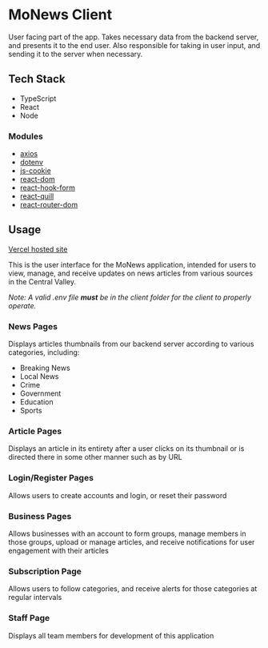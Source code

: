# MoNews Client
User facing part of the app. Takes necessary data from the backend server, and presents it to the end user. 
Also responsible for taking in user input, and sending it to the server when necessary.

## Tech Stack 
* TypeScript
* React
* Node

### Modules
* [axios](https://www.npmjs.com/package/axios)
* [dotenv](https://www.npmjs.com/package/dotenv)
* [js-cookie](https://www.npmjs.com/package/js-cookie)
* [react-dom](https://www.npmjs.com/package/react-dom)
* [react-hook-form](https://www.npmjs.com/package/react-hook-form)
* [react-quill](https://www.npmjs.com/package/react-quill)
* [react-router-dom](https://www.npmjs.com/package/react-router-dom)

## Usage
[Vercel hosted site](https://mo-news.vercel.app/)

This is the user interface for the MoNews application, intended for users to view, manage, and receive updates on news articles from various sources in the Central Valley. 

*Note: A valid .env file __must__ be in the client folder for the client to properly operate.*

### News Pages
Displays articles thumbnails from our backend server according to various categories, including:
* Breaking News
* Local News
* Crime
* Government
* Education
* Sports

### Article Pages
Displays an article in its entirety after a user clicks on its thumbnail or is directed there in some other manner such as by URL

### Login/Register Pages
Allows users to create accounts and login, or reset their password

### Business Pages
Allows businesses with an account to form groups, manage members in those groups, upload or manage articles, and receive notifications for user engagement with their articles

### Subscription Page
Allows users to follow categories, and receive alerts for those categories at regular intervals

### Staff Page
Displays all team members for development of this application